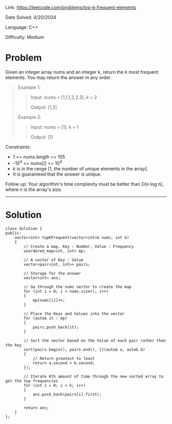 Link: https://leetcode.com/problems/top-k-frequent-elements

Date Solved: 4/20/2024

Language: C++

Difficulty: Medium

# Problem

Given an integer array nums and an integer k, return the k most frequent elements. You may return the answer in any order.

>Example 1:
>
>>Input: nums = [1,1,1,2,2,3], k = 2
>>
>>Output: [1,2]

>Example 2:
>
>>Input: nums = [1], k = 1
>>
>>Output: [1]
 
Constraints:

- 1 <= nums.length <= 105
- -10<sup>4</sup> <= nums[i] <= 10<sup>4</sup>
- k is in the range [1, the number of unique elements in the array].
- It is guaranteed that the answer is unique.
 
Follow up: Your algorithm's time complexity must be better than O(n log n), where n is the array's size.

---

# Solution

```
class Solution {
public:
    vector<int> topKFrequent(vector<int>& nums, int k) 
    {
        // Create a map, Key : Number, Value : Frequency
        unordered_map<int, int> mp;

        // A vector of Key : Value
        vector<pair<int, int>> pairs;

        // Storage for the answer
        vector<int> ans;

        // Go through the nums vector to create the map
        for (int i = 0; i < nums.size(); i++)
        {
            mp[nums[i]]++;
        }

        // Place the Keys and Values into the vector 
        for (auto& it : mp)
        {
            pairs.push_back(it);
        }

        // Sort the vector based on the Value of each pair rather than the key
        sort(pairs.begin(), pairs.end(), [](auto& a, auto& b) 
        {
            // Return greatest to least
            return a.second > b.second;
        });

        // Iterate Kth amount of time through the new sorted array to get the top frequencies
        for (int i = 0; i < k; i++)
        {
            ans.push_back(pairs[i].first);
        }

        return ans;
    }
};
```
